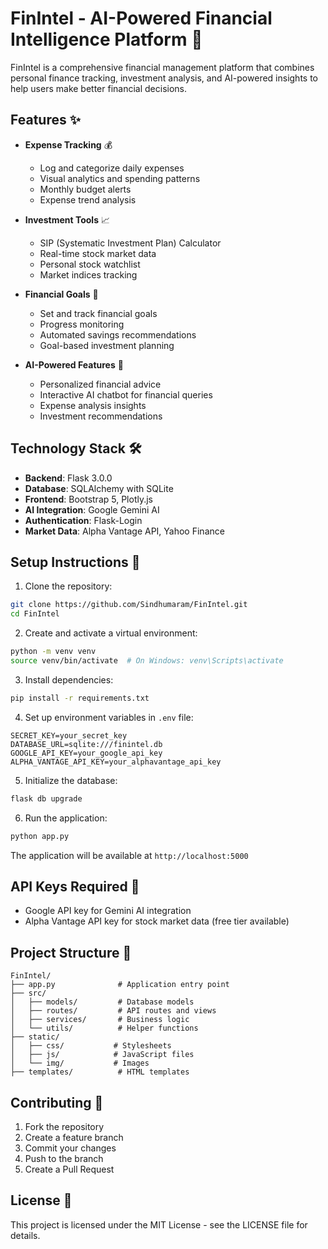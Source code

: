 # FinIntel - AI-Powered Financial Intelligence Platform 🚀

FinIntel is a comprehensive financial management platform that combines personal finance tracking, investment analysis, and AI-powered insights to help users make better financial decisions.

## Features ✨

- **Expense Tracking** 💰
  - Log and categorize daily expenses
  - Visual analytics and spending patterns
  - Monthly budget alerts
  - Expense trend analysis

- **Investment Tools** 📈
  - SIP (Systematic Investment Plan) Calculator
  - Real-time stock market data
  - Personal stock watchlist
  - Market indices tracking

- **Financial Goals** 🎯
  - Set and track financial goals
  - Progress monitoring
  - Automated savings recommendations
  - Goal-based investment planning

- **AI-Powered Features** 🤖
  - Personalized financial advice
  - Interactive AI chatbot for financial queries
  - Expense analysis insights
  - Investment recommendations

## Technology Stack 🛠️

- **Backend**: Flask 3.0.0
- **Database**: SQLAlchemy with SQLite
- **Frontend**: Bootstrap 5, Plotly.js
- **AI Integration**: Google Gemini AI
- **Authentication**: Flask-Login
- **Market Data**: Alpha Vantage API, Yahoo Finance

## Setup Instructions 🔧

1. Clone the repository:
```bash
git clone https://github.com/Sindhumaram/FinIntel.git
cd FinIntel
```

2. Create and activate a virtual environment:
```bash
python -m venv venv
source venv/bin/activate  # On Windows: venv\Scripts\activate
```

3. Install dependencies:
```bash
pip install -r requirements.txt
```

4. Set up environment variables in `.env` file:
```
SECRET_KEY=your_secret_key
DATABASE_URL=sqlite:///finintel.db
GOOGLE_API_KEY=your_google_api_key
ALPHA_VANTAGE_API_KEY=your_alphavantage_api_key
```

5. Initialize the database:
```bash
flask db upgrade
```

6. Run the application:
```bash
python app.py
```

The application will be available at `http://localhost:5000`

## API Keys Required 🔑

- Google API key for Gemini AI integration
- Alpha Vantage API key for stock market data (free tier available)

## Project Structure 📁

```
FinIntel/
├── app.py              # Application entry point
├── src/
│   ├── models/         # Database models
│   ├── routes/         # API routes and views
│   ├── services/       # Business logic
│   └── utils/          # Helper functions
├── static/
│   ├── css/           # Stylesheets
│   ├── js/            # JavaScript files
│   └── img/           # Images
├── templates/          # HTML templates
```

## Contributing 🤝

1. Fork the repository
2. Create a feature branch
3. Commit your changes
4. Push to the branch
5. Create a Pull Request

## License 📄

This project is licensed under the MIT License - see the LICENSE file for details.

